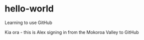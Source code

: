 # hello-world
Learning to use GitHub

Kia ora - this is Alex signing in from the Mokoroa Valley to GitHub
